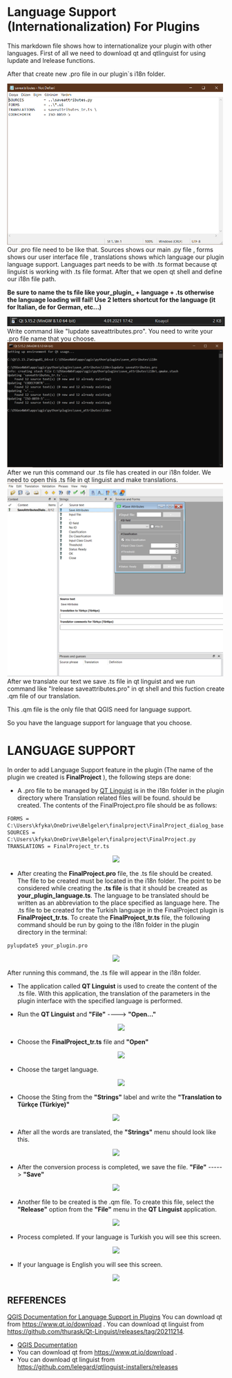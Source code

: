 <h1> Language Support (Internationalization) For Plugins </h1>
This markdown file shows how to internationalize your plugin with other languages. 
First of all we need to download qt and qtlinguist for using lupdate and lrelease functions. 

After that create new .pro file in our plugin`s i18n folder. 

<img src = "https://github.com/Afacaann/GIS-Programming/blob/main/1.PNG" width ="500" />
Our .pro file need to be like that. Sources shows our main .py file , forms shows our user interface file , translations shows which language our plugin language support. 
Languages part needs to be with .ts format because qt linguist is working with .ts file format. 
After that we open qt shell and define our i18n file path.

**Be sure to name the ts file like your_plugin_ + language + .ts otherwise the language loading will fail! Use 2 letters shortcut for the language (it for Italian, de for German, etc...)**

<img src = "https://github.com/Afacaann/GIS-Programming/blob/main/2.PNG" />
Write command like "lupdate saveattributes.pro".  You need to write your .pro file name that you choose.
<img src = "https://github.com/Afacaann/GIS-Programming/blob/main/3.PNG" width ="500" />
After we run this command our .ts file has created in our i18n folder. 
We need to open this .ts file in qt linguist and make translations. 
<img src = "https://github.com/Afacaann/GIS-Programming/blob/main/4.PNG" width ="500" />
After we translate our text we save .ts file in qt linguist and we run command like "lrelease saveattributes.pro" in qt shell and this fuction create .qm file of our translation. 

This .qm file is the only file that QGIS need for language support. 

So you have the language support for language that you choose.



# LANGUAGE SUPPORT
  
In order to add Language Support feature in the plugin (The name of the plugin we created is **FinalProject** ), the following steps are done:
  
  - A .pro file to be managed by [QT Linguist](https://github.com/thurask/Qt-Linguist/releases/tag/20211214) is in the i18n folder in the plugin directory where Translation related files will be found.
should be created. The contents of the FinalProject.pro file should be as follows:
  
```
FORMS = C:\Users\kfyka\OneDrive\Belgeler\finalproject\FinalProject_dialog_base.ui
SOURCES = C:\Users\kfyka\OneDrive\Belgeler\finalproject\FinalProject.py
TRANSLATIONS = FinalProject_tr.ts
```   
<p align="center">
  <img src="https://github.com/GMT-456-GIS-Programming/qgis-plugin-2/blob/main/qgis_plugin_ss/Language_1.png"/>
</p>  
  
  
 - After creating the **FinalProject.pro** file, the .ts file should be created. The file to be created must be located in the i18n folder. The point to be considered while creating the **.ts file** is that it should be created as **your_plugin_language.ts**. The language to be translated should be written as an abbreviation to the place specified as language here. The .ts file to be created for the Turkish language in the FinalProject plugin is **FinalProject_tr.ts**. To create the **FinalProject_tr.ts** file, the following command should be run by going to the i18n folder in the plugin directory in the terminal:
  
```
pylupdate5 your_plugin.pro
```  
<p align="center">
  <img src="https://github.com/GMT-456-GIS-Programming/qgis-plugin-2/blob/main/qgis_plugin_ss/Language_2.png"/>
</p>   

After running this command, the .ts file will appear in the i18n folder.
  
- The application called **QT Linguist** is used to create the content of the .ts file. With this application, the translation of the parameters in the plugin interface with the specified language is performed.
  
- Run the **QT Linguist** and **"File"** ----> **"Open..."**
  
  <p align="center">
  <img src="https://github.com/GMT-456-GIS-Programming/qgis-plugin-2/blob/main/qgis_plugin_ss/Language_3.png"/>
</p> 
  
- Choose the **FinalProject_tr.ts** file and **"Open"**
  
  <p align="center">
  <img src="https://github.com/GMT-456-GIS-Programming/qgis-plugin-2/blob/main/qgis_plugin_ss/Language_4.png"/>
</p> 
  
- Choose the target language.
  
  <p align="center">
  <img src="https://github.com/GMT-456-GIS-Programming/qgis-plugin-2/blob/main/qgis_plugin_ss/Language_5.png"/>
</p> 
  
 - Choose the Sting from the **"Strings"** label and write the **"Translation to Türkçe (Türkiye)"**
  
  <p align="center">
  <img src="https://github.com/GMT-456-GIS-Programming/qgis-plugin-2/blob/main/qgis_plugin_ss/Language_6.png"/>
</p> 
  
 - After all the words are translated, the **"Strings"** menu should look like this.
  
  <p align="center">
  <img src="https://github.com/GMT-456-GIS-Programming/qgis-plugin-2/blob/main/qgis_plugin_ss/Language_7.png"/>
</p> 
  
- After the conversion process is completed, we save the file. **"File"** -----> **"Save"**
  
<p align="center">
  <img src="https://github.com/GMT-456-GIS-Programming/qgis-plugin-2/blob/main/qgis_plugin_ss/Language_8.png"/>
</p> 
    
- Another file to be created is the .qm file. To create this file, select the **"Release"** option from the **"File"** menu in the **QT Linguist** application.
  
<p align="center">
  <img src="https://github.com/GMT-456-GIS-Programming/qgis-plugin-2/blob/main/qgis_plugin_ss/Language_9.png"/>
</p> 
  
- Process completed. If your language is Turkish you will see this screen.
  
 <p align="center">
  <img src="https://github.com/GMT-456-GIS-Programming/qgis-plugin-2/blob/main/qgis_plugin_ss/Language_10.png"/>
</p> 
  
- If your language is English you will see this screen.
  
 <p align="center">
  <img src="https://github.com/GMT-456-GIS-Programming/qgis-plugin-2/blob/main/qgis_plugin_ss/interface.jpg"/>
</p>

## REFERENCES

[QGIS Documentation for Language Support in Plugins](https://docs.qgis.org/3.16/tr/docs/pyqgis_developer_cookbook/plugins/plugins.html#translation)
You can download qt from https://www.qt.io/download .
You can download qt linguist from https://github.com/thurask/Qt-Linguist/releases/tag/20211214.
- [QGIS Documentation](https://docs.qgis.org/3.16/tr/docs/pyqgis_developer_cookbook/plugins/plugins.html#translation)
- You can download qt from https://www.qt.io/download .
- You can download qt linguist from https://github.com/lelegard/qtlinguist-installers/releases 
